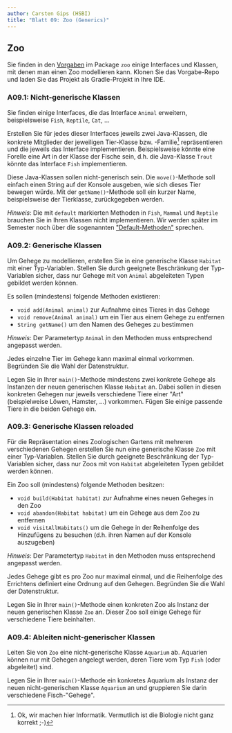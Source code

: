 ```yaml
---
author: Carsten Gips (HSBI)
title: "Blatt 09: Zoo (Generics)"
---
```


<!--  pandoc -s -f markdown -t markdown+smart-grid_tables-multiline_tables-simple_tables --columns=94 --reference-links=true  b09.md  -o xxx.md  -->

## Zoo

Sie finden in den [Vorgaben] im Package `zoo` einige Interfaces und Klassen, mit denen man
einen Zoo modellieren kann. Klonen Sie das Vorgabe-Repo und laden Sie das Projekt als
Gradle-Projekt in Ihre IDE.

### A09.1: Nicht-generische Klassen

Sie finden einige Interfaces, die das Interface `Animal` erweitern, beispielsweise `Fish`,
`Reptile`, `Cat`, ...

Erstellen Sie für jedes dieser Interfaces jeweils zwei Java-Klassen, die konkrete Mitglieder
der jeweiligen Tier-Klasse bzw. -Familie[^1] repräsentieren und die jeweils das Interface
implementieren. Beispielsweise könnte eine Forelle eine Art in der Klasse der Fische sein,
d.h. die Java-Klasse `Trout` könnte das Interface `Fish` implementieren.

Diese Java-Klassen sollen nicht-generisch sein. Die `move()`-Methode soll einfach einen String
auf der Konsole ausgeben, wie sich dieses Tier bewegen würde. Mit der `getName()`-Methode soll
ein kurzer Name, beispielsweise der Tierklasse, zurückgegeben werden.

*Hinweis*: Die mit `default` markierten Methoden in `Fish`, `Mammal` und `Reptile` brauchen
Sie in Ihren Klassen nicht implementieren. Wir werden später im Semester noch über die
sogenannten ["Default-Methoden"] sprechen.

### A09.2: Generische Klassen

Um Gehege zu modellieren, erstellen Sie in eine generische Klasse `Habitat` mit einer
Typ-Variablen. Stellen Sie durch geeignete Beschränkung der Typ-Variablen sicher, dass nur
Gehege mit von `Animal` abgeleiteten Typen gebildet werden können.

Es sollen (mindestens) folgende Methoden existieren:

- `void add(Animal animal)` zur Aufnahme eines Tieres in das Gehege
- `void remove(Animal animal)` um ein Tier aus einem Gehege zu entfernen
- `String getName()` um den Namen des Geheges zu bestimmen

*Hinweis*: Der Parametertyp `Animal` in den Methoden muss entsprechend angepasst werden.

Jedes einzelne Tier im Gehege kann maximal einmal vorkommen. Begründen Sie die Wahl der
Datenstruktur.

Legen Sie in Ihrer `main()`-Methode mindestens zwei konkrete Gehege als Instanzen der neuen
generischen Klasse `Habitat` an. Dabei sollen in diesen konkreten Gehegen nur jeweils
verschiedene Tiere einer "Art" (beispielweise Löwen, Hamster, ...) vorkommen. Fügen Sie einige
passende Tiere in die beiden Gehege ein.

### A09.3: Generische Klassen reloaded

Für die Repräsentation eines Zoologischen Gartens mit mehreren verschiedenen Gehegen erstellen
Sie nun eine generische Klasse `Zoo` mit einer Typ-Variablen. Stellen Sie durch geeignete
Beschränkung der Typ-Variablen sicher, dass nur Zoos mit von `Habitat` abgeleiteten Typen
gebildet werden können.

Ein Zoo soll (mindestens) folgende Methoden besitzen:

- `void build(Habitat habitat)` zur Aufnahme eines neuen Geheges in den Zoo
- `void abandon(Habitat habitat)` um ein Gehege aus dem Zoo zu entfernen
- `void visitAllHabitats()` um die Gehege in der Reihenfolge des Hinzufügens zu besuchen (d.h.
  ihren Namen auf der Konsole auszugeben)

*Hinweis*: Der Parametertyp `Habitat` in den Methoden muss entsprechend angepasst werden.

Jedes Gehege gibt es pro Zoo nur maximal einmal, und die Reihenfolge des Errichtens definiert
eine Ordnung auf den Gehegen. Begründen Sie die Wahl der Datenstruktur.

Legen Sie in Ihrer `main()`-Methode einen konkreten Zoo als Instanz der neuen generischen
Klasse `Zoo` an. Dieser Zoo soll einige Gehege für verschiedene Tiere beinhalten.

### A09.4: Ableiten nicht-generischer Klassen

Leiten Sie von `Zoo` eine nicht-generische Klasse `Aquarium` ab. Aquarien können nur mit
Gehegen angelegt werden, deren Tiere vom Typ `Fish` (oder abgeleitet) sind.

Legen Sie in Ihrer `main()`-Methode ein konkretes Aquarium als Instanz der neuen
nicht-generischen Klasse `Aquarium` an und gruppieren Sie darin verschiedene Fisch-"Gehege".

[^1]: Ok, wir machen hier Informatik. Vermutlich ist die Biologie nicht ganz korrekt ;-)

  [Vorgaben]: https://github.com/Programmiermethoden-CampusMinden/prog2_ybel_zoo
  ["Default-Methoden"]: ../lecture/java-modern/defaultmethods.md
